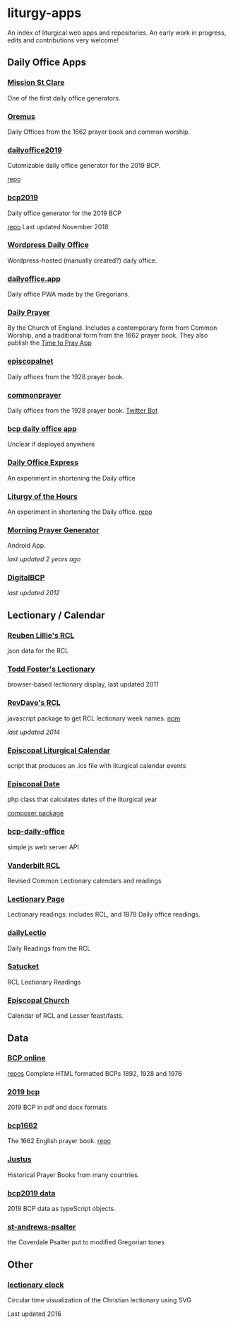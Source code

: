 # liturgy-apps
An index of liturgical web apps and repositories. An early work in progress, edits and contributions very welcome!

## Daily Office Apps

### [Mission St Clare](https://www.missionstclare.com/english/index.html)
One of the first daily office generators.

### [Oremus](http://oremus.org/)
Daily Offices from the 1662 prayer book and common worship.

### [dailyoffice2019](https://www.dailyoffice2019.com)
Cutomizable daily office generator for the 2019 BCP.

[repo](https://github.com/blocher/dailyoffice2019)

### [bcp2019](https://bcp2019.com/)
Daily office generator for the 2019 BCP

[repo](https://github.com/frpaulas/iphod) Last updated November 2018

### [Wordpress Daily Office](https://dailyoffice.wordpress.com/)
Wordpress-hosted (manually created?) daily office.

### [dailyoffice.app](https://dailyoffice.app/)
Daily office PWA made by the Gregorians.

### [Daily Prayer](http://daily.commonworship.com/)
By the Church of England. Includes a contemporary form from Common Worship, and a traditional form from the 1662 prayer book. They also publish the [Time to Pray App](https://www.chpublishing.co.uk/apps/time-to-pray)

### [episcopalnet](http://www.episcopalnet.org/)
Daily offices from the 1928 prayer book.

### [commonprayer](http://www.commonprayer.org/)
Daily offices from the 1928 prayer book. [Twitter Bot](https://twitter.com/bcp1928)

### [bcp daily office app](https://github.com/Renddslow/bcp-daily-office-app)
Unclear if deployed anywhere

### [Daily Office Express](https://dailyofficeexpress.org/)
An experiment in shortening the Daily office

### [Liturgy of the Hours](https://prayer.infopanel.org)
An experiment in shortening the Daily office. [repo](https://github.com/iethree/liturgy-of-the-hours)

### [Morning Prayer Generator](https://github.com/rynstwrt/Morning-Prayer-Generator)
Android App.

_last updated 2 years ago_

### [DigitalBCP](https://github.com/toddfoster/digitalbcp)
_last updated 2012_


## Lectionary / Calendar

### [Reuben Lillie's RCL](https://github.com/reubenlillie/daily-office)
json data for the RCL

### [Todd Foster's Lectionary](https://github.com/toddfoster/lectionary)
browser-based lectionary display, last updated 2011

### [RevDave's RCL](https://github.com/revdave33/lectionary)
javascript package to get RCL lectionary week names. [npm](https://www.npmjs.com/package/lectionary)

_last updated 2014_

### [Episcopal Liturgical Calendar](https://github.com/paulburton0/EpiscopalLiturgicalCalendar)
script that produces an .ics file with liturgical calendar events

### [Episcopal Date](https://github.com/peckrob/EpiscopalDate)
php class that calculates dates of the liturgical year

[composer package](https://packagist.org/packages/peckrob/episcopaldate)

### [bcp-daily-office](https://github.com/Renddslow/bcp-daily-office)
simple js web server API

### [Vanderbilt RCL](https://lectionary.library.vanderbilt.edu/)
Revised Common Lectionary calendars and readings

### [Lectionary Page](http://lectionarypage.net/)
Lectionary readings: includes RCL, and 1979 Daily office readings.

### [dailyLectio](https://www.dailylectio.net)
Daily Readings from the RCL

### [Satucket](http://satucket.com/lectionary/)
RCL Lectionary Readings

### [Episcopal Church](https://episcopalchurch.org/lectionary-calendar)
Calendar of RCL and Lesser feast/fasts.

## Data

### [BCP online](https://www.bcponline.org/)
[repos](https://github.com/bcponline)
Complete HTML formatted BCPs 1892, 1928 and 1976

### [2019 bcp](http://bcp2019.anglicanchurch.net/index.php/downloads/)
2019 BCP in pdf and docx formats

### [bcp1662](https://www.eskimo.com/~lhowell/bcp1662/)
The 1662 English prayer book. [repo](https://github.com/eddsalkield/bcp-parser)

### [Justus](http://justus.anglican.org/resources/bcp/)
Historical Prayer Books from many countries.

### [bcp2019 data](https://github.com/bryanlilly/bcp2019-data)
2019 BCP data as typeScript objects.

### [st-andrews-psalter](https://github.com/santeyio/st-andrews-psalter)
the Coverdale Psalter put to modified Gregorian tones

## Other

### [lectionary clock](https://github.com/wfwalker/lectionaryclock)
Circular time visualization of the Christian lectionary using SVG

Last updated 2016


